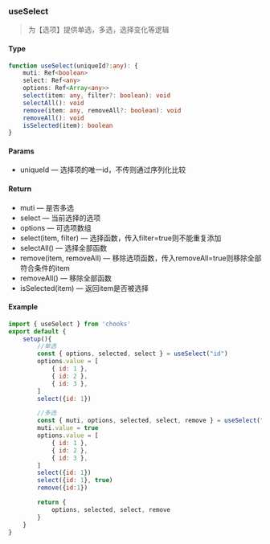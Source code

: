 ### useSelect

> 为【选项】提供单选，多选，选择变化等逻辑

#### Type
```ts
function useSelect(uniqueId?:any): {
    muti: Ref<boolean>
    select: Ref<any>
    options: Ref<Array<any>>
    select(item: any, filter?: boolean): void
    selectAll(): void
    remove(item: any, removeAll?: boolean): void
    removeAll(): void
    isSelected(item): boolean
}
```
#### Params
- uniqueId &mdash; 选择项的唯一id，不传则通过序列化比较

#### Return
- muti &mdash; 是否多选
- select &mdash; 当前选择的选项
- options &mdash; 可选项数组
- select(item, filter) &mdash; 选择函数，传入filter=true则不能重复添加
- selectAll() &mdash; 选择全部函数
- remove(item, removeAll) &mdash; 移除选项函数，传入removeAll=true则移除全部符合条件的item
- removeAll() &mdash; 移除全部函数
- isSelected(item) &mdash; 返回item是否被选择

#### Example
```js
import { useSelect } from 'chooks'
export default {
    setup(){
        //单选
        const { options, selected, select } = useSelect("id")
        options.value = [
            { id: 1 },
            { id: 2 },
            { id: 3 },
        ]
        select({id: 1})

        //多选
        const { muti, options, selected, select, remove } = useSelect("id")
        muti.value = true
        options.value = [
            { id: 1 },
            { id: 2 },
            { id: 3 },
        ]
        select({id: 1})
        select({id: 1}, true)
        remove({id:1})

        return {
            options, selected, select, remove
        }
    }
}
```
